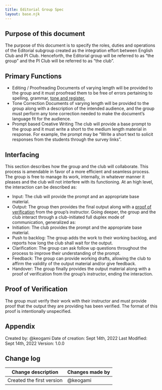 ```yaml
---
title: Editorial Group Spec
layout: base.njk
---
```


## Purpose of this document
The purpose of this document is to specify the roles, duties and operations of the Editorial subgroup created as the integration effort between English Club and PI Club. Henceforth, the Editorial group will be referred to as “the group” and the PI Club will be referred to as “the club”.

## Primary Functions
- Editing / Proofreading
  Documents of varying length will be provided to the group and it must proofread them to be free of errors pertaining to spelling, grammar, [tone and register.](/interanal/editorial_group_spec)
- Tone Correction
  Documents of varying length will be provided to the group along with a description of the intended audience, and the group must perform any tone correction needed to make the document’s language fit for the audience.
- Prompt based Creative Writing
  The club will provide a base prompt to the group and it must write a short to the medium length material in response. For example, the prompt may be “Write a short text to solicit responses from the students through the survey links”.

## Interfacing
This section describes how the group and the club will collaborate. This process is amendable in favor of a more efficient and seamless process. The group is free to manage its work, internally, in whatever manner it pleases and the club will not interfere with its functioning.
At an high level, the interaction can be described as:
- Input:
  The club will provide the prompt and an appropriate base material.
- Output:
  The group then provides the final output along with a [proof of verification](/internal/editorial_group_spec) from the group’s instructor.
Going deeper, the group and the club interact through a club-initiated full duplex mode of communication, generalized as:
- Initiation:
  The club provides the prompt and the appropriate base material.
- Push to backlog:
  The group adds the work to their working backlog, and reports how long the club shall wait for the output.
- Clarification:
  The group can ask follow up questions throughout the process to improve their understanding of the prompt.
- Feedback:
  The group can provide working drafts, allowing the club to affirm the validity of the output material and/or give feedback.
- Handover:
  The group finally provides the output material along with a proof of verification from the group’s instructor, ending the interaction.

## Proof of Verification
The group must verify their work with their instructor and must provide proof that the output they are providing has been verified.
The format of this proof is intentionally unspecified.

## Appendix 
Created by: @keogami
Date of creation: Sept 14th, 2022
Last Modified: Sept 14th, 2022
Version: 1.0.0

## Change log

| Change description         | Changes made by |
| -----------                | -----------     |
| Created the first version  | @keogami        |





